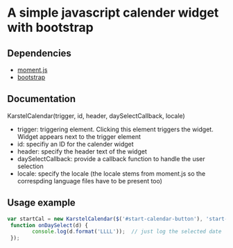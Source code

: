# A simple javascript calender widget with bootstrap
## Dependencies
+ [moment.js](http://momentjs.com)
+ [bootstrap](http://getbootstrap.com)

## Documentation
KarstelCalendar(trigger, id, header, daySelectCallback, locale)
+ trigger: triggering element. Clicking this element triggers the widget. Widget appears next to the trigger element
+ id: specifiy an ID for the calender widget
+ header: specify the header text of the widget
+ daySelectCallback: provide a callback function to handle the user selection
+ locale: specify the locale (the locale stems from moment.js so the correspding language files have to be present too)

## Usage example
```javascript
var startCal = new KarstelCalendar($('#start-calendar-button'), 'start-calendar-content', 'Check-in date',
 function onDaySelect(d) {
        console.log(d.format('LLLL'));  // just log the selected date
 });
```
